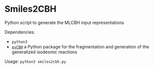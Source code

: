 # Smiles2CBH
Python script to generate the MLCBH input representations

Dependencies:
- `python3`
- [`pyCBH`](https://github.com/colliner/pyCBH) a Python package for the fragmentation and generation of the generalized isodesmic reactions

Usage:
`python3 smiles2cbh.py`
